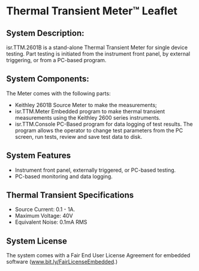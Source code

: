 # Thermal Transient Meter&trade; Leaflet

## System Description:

isr.TTM.2601B is a stand-alone Thermal Transient Meter for single device testing. Part testing is initiated from the instrument front panel, by external triggering, or from a PC-based program.

## System Components:

The Meter comes with the following parts:

- Keithley 2601B Source Meter to make the measurements;
- isr.TTM.Meter Embedded program to make thermal transient measurements using the Keithley 2600 series instruments.
- isr.TTM.Console PC-Based program for data logging of test results. The program allows the operator to change test parameters from the PC screen, run tests, review and save test data to disk.

## System Features

- Instrument front panel, externally triggered, or PC-based testing.
- PC-based monitoring and data logging.

## Thermal Transient Specifications

- Source Current: 0.1 - 1A.
- Maximum Voltage: 40V
- Equivalent Noise: 0.1mA RMS

## System License

The system comes with a Fair End User License Agreement for embedded software (www.bit.ly/FairLicenseEmbedded.)